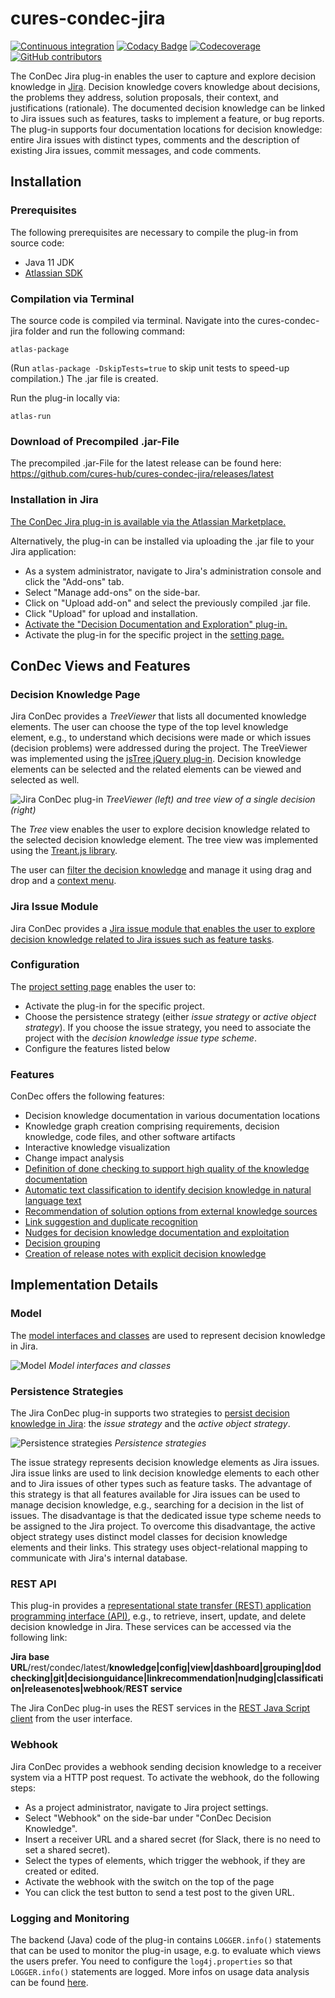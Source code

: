 # cures-condec-jira

[![Continuous integration](https://github.com/cures-hub/cures-condec-jira/actions/workflows/maven.yml/badge.svg)](https://github.com/cures-hub/cures-condec-jira/actions/workflows/maven.yml)
[![Codacy Badge](https://app.codacy.com/project/badge/Grade/e1b098d7a6b94aa199cfe0fd05dc263e)](https://www.codacy.com/gh/cures-hub/cures-condec-jira/dashboard?utm_source=github.com&amp;utm_medium=referral&amp;utm_content=cures-hub/cures-condec-jira&amp;utm_campaign=Badge_Grade)
[![Codecoverage](https://codecov.io/gh/cures-hub/cures-condec-jira/branch/master/graph/badge.svg)](https://codecov.io/gh/cures-hub/cures-condec-jira/branch/master)
[![GitHub contributors](https://img.shields.io/github/contributors/cures-hub/cures-condec-jira.svg)](https://github.com/cures-hub/cures-condec-jira/graphs/contributors)

The ConDec Jira plug-in enables the user to capture and explore decision knowledge in [Jira](https://de.atlassian.com/software/jira).
Decision knowledge covers knowledge about decisions, the problems they address, solution proposals, their context, and justifications (rationale). The documented decision knowledge can be linked to Jira issues such as features, tasks to implement a feature, or bug reports.
The plug-in supports four documentation locations for decision knowledge: entire Jira issues with distinct types, comments and the description of existing Jira issues, commit messages, and code comments.

## Installation

### Prerequisites
The following prerequisites are necessary to compile the plug-in from source code:
- Java 11 JDK
- [Atlassian SDK](https://developer.atlassian.com/docs/getting-started/set-up-the-atlassian-plugin-sdk-and-build-a-project)

### Compilation via Terminal
The source code is compiled via terminal.
Navigate into the cures-condec-jira folder and run the following command:
```
atlas-package
```
(Run `atlas-package -DskipTests=true` to skip unit tests to speed-up compilation.)
The .jar file is created.

Run the plug-in locally via:
```
atlas-run
```

### Download of Precompiled .jar-File
The precompiled .jar-File for the latest release can be found here: https://github.com/cures-hub/cures-condec-jira/releases/latest

### Installation in Jira
[The ConDec Jira plug-in is available via the Atlassian Marketplace.](
https://marketplace.atlassian.com/apps/1219690/decision-documentation-and-exploration)

Alternatively, the plug-in can be installed via uploading the .jar file to your Jira application:
- As a system administrator, navigate to Jira's administration console and click the "Add-ons" tab.
- Select "Manage add-ons" on the side-bar.
- Click on "Upload add-on" and select the previously compiled .jar file.
- Click "Upload" for upload and installation.
- [Activate the "Decision Documentation and Exploration" plug-in.](https://github.com/cures-hub/cures-condec-jira/raw/master/doc/screenshots/installed_plugin.png)
- Activate the plug-in for the specific project in the [setting page.](https://github.com/cures-hub/cures-condec-jira/raw/master/doc/screenshots/config_plugin.png)

## ConDec Views and Features

### Decision Knowledge Page
Jira ConDec provides a *TreeViewer* that lists all documented knowledge elements.
The user can choose the type of the top level knowledge element, e.g., to understand which decisions were made or which issues (decision problems) were addressed during the project.
The TreeViewer was implemented using the [jsTree jQuery plug-in](https://www.jstree.com).
Decision knowledge elements can be selected and the related elements can be viewed and selected as well.

![Jira ConDec plug-in](https://github.com/cures-hub/cures-condec-jira/raw/master/doc/screenshots/example_radargrammetry.png)
*TreeViewer (left) and tree view of a single decision (right)*

The *Tree* view enables the user to explore decision knowledge related to the selected decision knowledge element.
The tree view was implemented using the [Treant.js library](http://fperucic.github.io/treant-js).

The user can [filter the decision knowledge](https://github.com/cures-hub/cures-condec-jira/raw/master/doc/screenshots/example_radargrammetry_filter.png) and manage it using drag and drop and a [context menu](https://github.com/cures-hub/cures-condec-jira/raw/master/doc/screenshots/example_radargrammetry_context_menu.png).

### Jira Issue Module
Jira ConDec provides a [Jira issue module that enables the user to explore decision knowledge related to Jira issues such as feature tasks](https://github.com/cures-hub/cures-condec-jira/raw/master/doc/screenshots/example_radargrammetry_issue_module.png).

### Configuration
The [project setting page](https://github.com/cures-hub/cures-condec-jira/raw/master/doc/screenshots/config_plugin.png) enables the user to:
- Activate the plug-in for the specific project.
- Choose the persistence strategy (either *issue strategy* or *active object strategy*). If you choose the issue strategy, you need to associate the project with the *decision knowledge issue type scheme*.
- Configure the features listed below

### Features
ConDec offers the following features:
- Decision knowledge documentation in various documentation locations
- Knowledge graph creation comprising requirements, decision knowledge, code files, and other software artifacts
- Interactive knowledge visualization
- Change impact analysis
- [Definition of done checking to support high quality of the knowledge documentation](https://github.com/cures-hub/cures-condec-jira/tree/master/doc/features/quality-checking.md)
- [Automatic text classification to identify decision knowledge in natural language text](https://github.com/cures-hub/cures-condec-jira/tree/master/doc/features/automatic-text-classification.md)
- [Recommendation of solution options from external knowledge sources](https://github.com/cures-hub/cures-condec-jira/tree/master/doc/features/decision-guidance.md)
- [Link suggestion and duplicate recognition](https://github.com/cures-hub/cures-condec-jira/tree/master/doc/features/link-suggestion.md)
- [Nudges for decision knowledge documentation and exploitation](https://github.com/cures-hub/cures-condec-jira/tree/master/doc/features/nudging.md)
- [Decision grouping](https://github.com/cures-hub/cures-condec-jira/tree/master/doc/features/decision-grouping.md)
- [Creation of release notes with explicit decision knowledge](https://github.com/cures-hub/cures-condec-jira/tree/master/doc/features/release-notes-creation.md)

## Implementation Details

### Model
The [model interfaces and classes](https://github.com/cures-hub/cures-condec-jira/tree/master/src/main/java/de/uhd/ifi/se/decision/management/jira/model) are used to represent decision knowledge in Jira.

![Model](https://github.com/cures-hub/cures-condec-jira/raw/master/doc/diagrams/model.png)
*Model interfaces and classes*

### Persistence Strategies
The Jira ConDec plug-in supports two strategies to [persist decision knowledge in Jira](https://github.com/cures-hub/cures-condec-jira/tree/master/src/main/java/de/uhd/ifi/se/decision/management/jira/persistence): the *issue strategy* and the *active object strategy*.

![Persistence strategies](https://github.com/cures-hub/cures-condec-jira/raw/master/doc/diagrams/decision_storage_strategies.png)
*Persistence strategies*

The issue strategy represents decision knowledge elements as Jira issues.
Jira issue links are used to link decision knowledge elements to each other and to Jira issues of other types such as feature tasks.
The advantage of this strategy is that all features available for Jira issues can be used to manage decision knowledge, e.g., searching for a decision in the list of issues.
The disadvantage is that the dedicated issue type scheme needs to be assigned to the Jira project.
To overcome this disadvantage, the active object strategy uses distinct model classes for decision knowledge elements and their links.
This strategy uses object-relational mapping to communicate with Jira's internal database.

### REST API
This plug-in provides a [representational state transfer (REST) application programming interface (API)](https://github.com/cures-hub/cures-condec-jira/tree/master/src/main/java/de/uhd/ifi/se/decision/management/jira/rest), 
e.g., to retrieve, insert, update, and delete decision knowledge in Jira.
These services can be accessed via the following link:

**Jira base URL**/rest/condec/latest/**knowledge|config|view|dashboard|grouping|dodchecking|git|decisionguidance|linkrecommendation|nudging|classification|releasenotes|webhook**/**REST service**

The Jira ConDec plug-in uses the REST services in the [REST Java Script client](https://github.com/cures-hub/cures-condec-jira/blob/master/src/main/resources/js/condec.api.js) from the user interface.

### Webhook
Jira ConDec provides a webhook sending decision knowledge to a receiver system via a HTTP post request. To activate the webhook, do the following steps:

- As a project administrator, navigate to Jira project settings.
- Select "Webhook" on the side-bar under "ConDec Decision Knowledge".
- Insert a receiver URL and a shared secret (for Slack, there is no need to set a shared secret).
- Select the types of elements, which trigger the webhook, if they are created or edited.
- Activate the webhook with the switch on the top of the page
- You can click the test button to send a test post to the given URL.

### Logging and Monitoring
The backend (Java) code of the plug-in contains `LOGGER.info()` statements that can be used to monitor the plug-in usage, 
e.g. to evaluate which views the users prefer.
You need to configure the `log4j.properties` so that `LOGGER.info()` statements are logged.
More infos on usage data analysis can be found [here](https://github.com/cures-hub/cures-condec-jira/tree/master/doc/logging/).